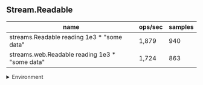 ## Stream.Readable

|name|ops/sec|samples|
|-|-|-|
|streams.Readable reading 1e3 * "some data"|1,879|940|
|streams.web.Readable reading 1e3 * "some data"|1,724|863|


<details>
<summary>Environment</summary>

* __Machine:__ linux x64 | 4 vCPUs | 7.6GB Mem
* __Run:__ Fri Oct 17 2025 17:07:57 GMT+0000 (Coordinated Universal Time)
* __Node:__ `v24.0.0`
</details>

<!--
{"environment":{"platform":"linux","arch":"x64","cpus":4,"totalMemory":7.59783935546875},"benchmarks":[{"name":"streams.Readable reading 1e3 * \"some data\"","samples":940,"opsSec":1879.7010523446352},{"name":"streams.web.Readable reading 1e3 * \"some data\"","samples":863,"opsSec":1724.9362007961172}]}-->
